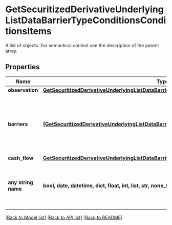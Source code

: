 # GetSecuritizedDerivativeUnderlyingListDataBarrierTypeConditionsConditionsItems

A list of objects. For semantical context see the description of the parent array.

## Properties
Name | Type | Description | Notes
------------ | ------------- | ------------- | -------------
**observation** | [**GetSecuritizedDerivativeUnderlyingListDataBarrierTypeConditionsConditionsItemsObservation**](GetSecuritizedDerivativeUnderlyingListDataBarrierTypeConditionsConditionsItemsObservation.md) |  | [optional] 
**barriers** | [**[GetSecuritizedDerivativeUnderlyingListDataBarrierTypeConditionsConditionsBarriersItems]**](GetSecuritizedDerivativeUnderlyingListDataBarrierTypeConditionsConditionsBarriersItems.md) | Barrier modality of the condition, alongside with actual key figure and breach information. | [optional] 
**cash_flow** | [**GetSecuritizedDerivativeUnderlyingListDataBarrierTypeConditionsConditionsItemsCashFlow**](GetSecuritizedDerivativeUnderlyingListDataBarrierTypeConditionsConditionsItemsCashFlow.md) |  | [optional] 
**any string name** | **bool, date, datetime, dict, float, int, list, str, none_type** | any string name can be used but the value must be the correct type | [optional]

[[Back to Model list]](../README.md#documentation-for-models) [[Back to API list]](../README.md#documentation-for-api-endpoints) [[Back to README]](../README.md)


